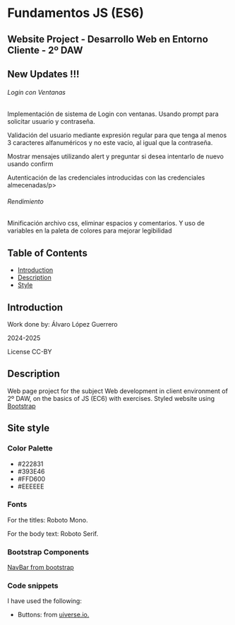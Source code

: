 <h1>Fundamentos JS (ES6)</h1>
<h2>Website Project - Desarrollo Web en Entorno Cliente - 2º DAW</h2>

<h2>New Updates !!!</h2>
<h6>Login con Ventanas</h6>
<p>Implementación de sistema de Login con ventanas. Usando prompt para solicitar usuario y contraseña.</p>
<p>Validación del usuario mediante expresión regular para que tenga al menos 3 caracteres alfanuméricos y no este vacio, al igual que la contraseña.</p>
<p>Mostrar mensajes utilizando alert y preguntar si desea intentarlo de nuevo usando confirm</p>
<p>Autenticación de las credenciales introducidas con las credenciales almecenadas/p>

<h6>Rendimiento</h6>
<p>Minificación archivo css, eliminar espacios y comentarios. Y uso de variables en la paleta de colores para mejorar legibilidad</p>

<h2>Table of Contents</h2>
<ul>
  <li><a href="#introduccion">Introduction</a></li>
  <li><a href="#descripcion">Description</a></li>
  <li><a href="#estilo">Style</a></li>
</ul>

<h2 id="introduccion">Introduction</h2>
<p>Work done by: Álvaro López Guerrero</p>
<p>2024-2025</p>
<p>License CC-BY</p>

<h2 id="descripcion">Description</h2>
<p>Web page project for the subject Web development in client environment of 2º DAW, on the basics of JS (EC6) with exercises. Styled website using <a href ="https://getbootstrap.com/">Bootstrap</a></p>

<h2 id="estilo">Site style</h2>
<h3>Color Palette</h3>
<ul>
  <li>#222831</li>  
  <li>#393E46</li>
  <li>#FFD600</li>
  <li>#EEEEEE</li>
</ul>

<h3>Fonts</h3>
<p>For the titles: Roboto Mono.</p>
<p>For the body text: Roboto Serif.</p>

<h3>Bootstrap Components</h3>
<a href ="https://getbootstrap.com/docs/5.3/components/navbar/#how-it-works"><p>NavBar from bootstrap</p></a>

<h3 id="snippets">Code snippets</h3>
<p>I have used the following:</p>
<ul>
  <li>Buttons: from <a href="https://uiverse.io/all?search=button">uiverse.io.</a> </li>
</ul>
